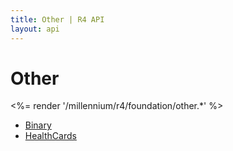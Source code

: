 ```yaml
---
title: Other | R4 API
layout: api
---
```


# Other

<%= render '/millennium/r4/foundation/other.*' %>

* [Binary](../other/binary)
* [HealthCards](../other/health-cards)